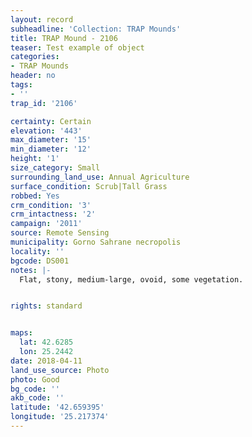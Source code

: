 ```yaml
---
layout: record
subheadline: 'Collection: TRAP Mounds'
title: TRAP Mound - 2106
teaser: Test example of object
categories:
- TRAP Mounds
header: no
tags:
- ''
trap_id: '2106'

certainty: Certain
elevation: '443'
max_diameter: '15'
min_diameter: '12'
height: '1'
size_category: Small
surrounding_land_use: Annual Agriculture
surface_condition: Scrub|Tall Grass
robbed: Yes
crm_condition: '3'
crm_intactness: '2'
campaign: '2011'
source: Remote Sensing
municipality: Gorno Sahrane necropolis
locality: ''
bgcode: DS001
notes: |-
  Flat, stony, medium-large, ovoid, some vegetation.


rights: standard


maps:
  lat: 42.6285
  lon: 25.2442
date: 2018-04-11
land_use_source: Photo
photo: Good
bg_code: ''
akb_code: ''
latitude: '42.659395'
longitude: '25.217374'
---
```


